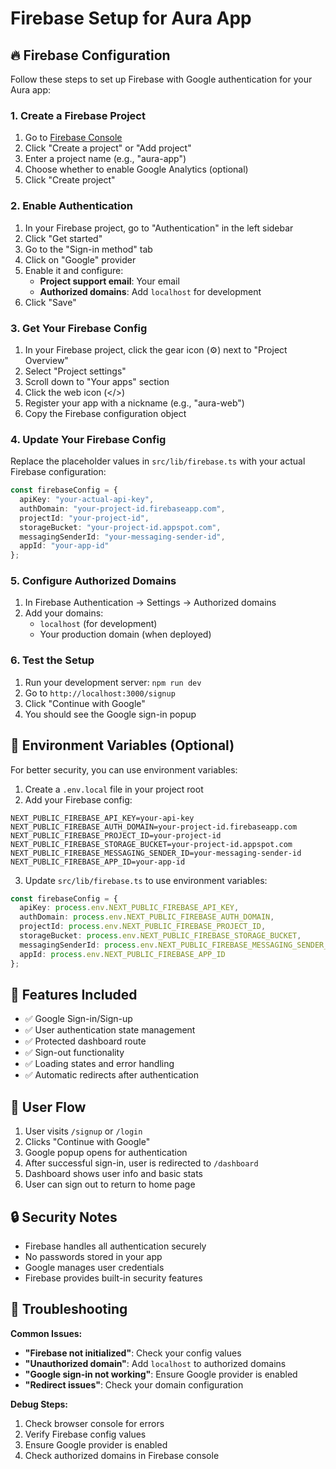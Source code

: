 # Firebase Setup for Aura App

## 🔥 Firebase Configuration

Follow these steps to set up Firebase with Google authentication for your Aura app:

### 1. Create a Firebase Project

1. Go to [Firebase Console](https://console.firebase.google.com/)
2. Click "Create a project" or "Add project"
3. Enter a project name (e.g., "aura-app")
4. Choose whether to enable Google Analytics (optional)
5. Click "Create project"

### 2. Enable Authentication

1. In your Firebase project, go to "Authentication" in the left sidebar
2. Click "Get started"
3. Go to the "Sign-in method" tab
4. Click on "Google" provider
5. Enable it and configure:
   - **Project support email**: Your email
   - **Authorized domains**: Add `localhost` for development
6. Click "Save"

### 3. Get Your Firebase Config

1. In your Firebase project, click the gear icon (⚙️) next to "Project Overview"
2. Select "Project settings"
3. Scroll down to "Your apps" section
4. Click the web icon (</>)
5. Register your app with a nickname (e.g., "aura-web")
6. Copy the Firebase configuration object

### 4. Update Your Firebase Config

Replace the placeholder values in `src/lib/firebase.ts` with your actual Firebase configuration:

```typescript
const firebaseConfig = {
  apiKey: "your-actual-api-key",
  authDomain: "your-project-id.firebaseapp.com",
  projectId: "your-project-id",
  storageBucket: "your-project-id.appspot.com",
  messagingSenderId: "your-messaging-sender-id",
  appId: "your-app-id"
};
```

### 5. Configure Authorized Domains

1. In Firebase Authentication → Settings → Authorized domains
2. Add your domains:
   - `localhost` (for development)
   - Your production domain (when deployed)

### 6. Test the Setup

1. Run your development server: `npm run dev`
2. Go to `http://localhost:3000/signup`
3. Click "Continue with Google"
4. You should see the Google sign-in popup

## 🔧 Environment Variables (Optional)

For better security, you can use environment variables:

1. Create a `.env.local` file in your project root
2. Add your Firebase config:

```env
NEXT_PUBLIC_FIREBASE_API_KEY=your-api-key
NEXT_PUBLIC_FIREBASE_AUTH_DOMAIN=your-project-id.firebaseapp.com
NEXT_PUBLIC_FIREBASE_PROJECT_ID=your-project-id
NEXT_PUBLIC_FIREBASE_STORAGE_BUCKET=your-project-id.appspot.com
NEXT_PUBLIC_FIREBASE_MESSAGING_SENDER_ID=your-messaging-sender-id
NEXT_PUBLIC_FIREBASE_APP_ID=your-app-id
```

3. Update `src/lib/firebase.ts` to use environment variables:

```typescript
const firebaseConfig = {
  apiKey: process.env.NEXT_PUBLIC_FIREBASE_API_KEY,
  authDomain: process.env.NEXT_PUBLIC_FIREBASE_AUTH_DOMAIN,
  projectId: process.env.NEXT_PUBLIC_FIREBASE_PROJECT_ID,
  storageBucket: process.env.NEXT_PUBLIC_FIREBASE_STORAGE_BUCKET,
  messagingSenderId: process.env.NEXT_PUBLIC_FIREBASE_MESSAGING_SENDER_ID,
  appId: process.env.NEXT_PUBLIC_FIREBASE_APP_ID
};
```

## 🚀 Features Included

- ✅ Google Sign-in/Sign-up
- ✅ User authentication state management
- ✅ Protected dashboard route
- ✅ Sign-out functionality
- ✅ Loading states and error handling
- ✅ Automatic redirects after authentication

## 📱 User Flow

1. User visits `/signup` or `/login`
2. Clicks "Continue with Google"
3. Google popup opens for authentication
4. After successful sign-in, user is redirected to `/dashboard`
5. Dashboard shows user info and basic stats
6. User can sign out to return to home page

## 🔒 Security Notes

- Firebase handles all authentication securely
- No passwords stored in your app
- Google manages user credentials
- Firebase provides built-in security features

## 🐛 Troubleshooting

**Common Issues:**
- **"Firebase not initialized"**: Check your config values
- **"Unauthorized domain"**: Add `localhost` to authorized domains
- **"Google sign-in not working"**: Ensure Google provider is enabled
- **"Redirect issues"**: Check your domain configuration

**Debug Steps:**
1. Check browser console for errors
2. Verify Firebase config values
3. Ensure Google provider is enabled
4. Check authorized domains in Firebase console 